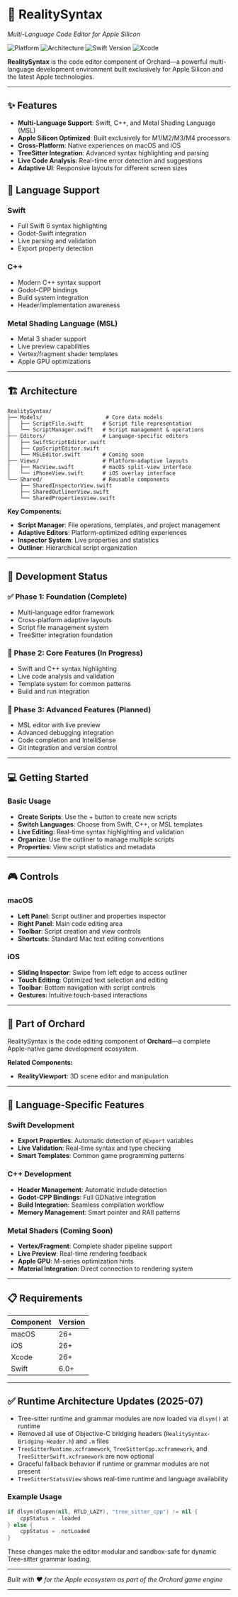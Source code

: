 # 📝 RealitySyntax

*Multi-Language Code Editor for Apple Silicon*

![Platform](https://img.shields.io/badge/platform-macOS%2026%2B-blue)
![Architecture](https://img.shields.io/badge/arch-ARM64%20ONLY-green)
![Swift Version](https://img.shields.io/badge/swift-6.0%2B-orange)
![Xcode](https://img.shields.io/badge/Xcode-26%2B-red)

**RealitySyntax** is the code editor component of Orchard—a powerful multi-language development environment built exclusively for Apple Silicon and the latest Apple technologies.

---

## ✨ Features

- **Multi-Language Support**: Swift, C++, and Metal Shading Language (MSL)
- **Apple Silicon Optimized**: Built exclusively for M1/M2/M3/M4 processors
- **Cross-Platform**: Native experiences on macOS and iOS
- **TreeSitter Integration**: Advanced syntax highlighting and parsing
- **Live Code Analysis**: Real-time error detection and suggestions
- **Adaptive UI**: Responsive layouts for different screen sizes

## 🎯 Language Support

### Swift
- Full Swift 6 syntax highlighting
- Godot-Swift integration
- Live parsing and validation
- Export property detection

### C++
- Modern C++ syntax support
- Godot-CPP bindings
- Build system integration
- Header/implementation awareness

### Metal Shading Language (MSL)
- Metal 3 shader support
- Live preview capabilities
- Vertex/fragment shader templates
- Apple GPU optimizations

---

## 🏗️ Architecture

```
RealitySyntax/
├── Models/                    # Core data models
│   ├── ScriptFile.swift      # Script file representation
│   └── ScriptManager.swift   # Script management & operations
├── Editors/                  # Language-specific editors
│   ├── SwiftScriptEditor.swift
│   ├── CppScriptEditor.swift
│   └── MSLEditor.swift       # Coming soon
├── Views/                    # Platform-adaptive layouts
│   ├── MacView.swift         # macOS split-view interface
│   └── iPhoneView.swift      # iOS overlay interface
└── Shared/                   # Reusable components
    ├── SharedInspectorView.swift
    ├── SharedOutlinerView.swift
    └── SharedPropertiesView.swift
```

**Key Components:**
- **Script Manager**: File operations, templates, and project management
- **Adaptive Editors**: Platform-optimized editing experiences
- **Inspector System**: Live properties and statistics
- **Outliner**: Hierarchical script organization

---

## 🚧 Development Status

### ✅ Phase 1: Foundation (Complete)
- Multi-language editor framework
- Cross-platform adaptive layouts
- Script file management system
- TreeSitter integration foundation

### 🚀 Phase 2: Core Features (In Progress)
- Swift and C++ syntax highlighting
- Live code analysis and validation
- Template system for common patterns
- Build and run integration

### 🔮 Phase 3: Advanced Features (Planned)
- MSL editor with live preview
- Advanced debugging integration
- Code completion and IntelliSense
- Git integration and version control

---

## 💻 Getting Started

### Basic Usage
- **Create Scripts**: Use the + button to create new scripts
- **Switch Languages**: Choose from Swift, C++, or MSL templates
- **Live Editing**: Real-time syntax highlighting and validation
- **Organize**: Use the outliner to manage multiple scripts
- **Properties**: View script statistics and metadata

---

## 🎮 Controls

### macOS
- **Left Panel**: Script outliner and properties inspector
- **Right Panel**: Main code editing area
- **Toolbar**: Script creation and view controls
- **Shortcuts**: Standard Mac text editing conventions

### iOS
- **Sliding Inspector**: Swipe from left edge to access outliner
- **Touch Editing**: Optimized text selection and editing
- **Toolbar**: Bottom navigation with script controls
- **Gestures**: Intuitive touch-based interactions

---

## 🔧 Part of Orchard

RealitySyntax is the code editing component of **Orchard**—a complete Apple-native game development ecosystem.

**Related Components:**
- **RealityViewport**: 3D scene editor and manipulation

---

## 🎨 Language-Specific Features

### Swift Development
- **Export Properties**: Automatic detection of `@Export` variables
- **Live Validation**: Real-time syntax and type checking
- **Smart Templates**: Common game programming patterns

### C++ Development
- **Header Management**: Automatic include detection
- **Godot-CPP Bindings**: Full GDNative integration
- **Build Integration**: Seamless compilation workflow
- **Memory Management**: Smart pointer and RAII patterns

### Metal Shaders (Coming Soon)
- **Vertex/Fragment**: Complete shader pipeline support
- **Live Preview**: Real-time rendering feedback
- **Apple GPU**: M-series optimization hints
- **Material Integration**: Direct connection to rendering system

---

## 📋 Requirements

| Component | Version |
|-----------|---------|
| macOS     |   26+   |
| iOS       |   26+   |
| Xcode     |   26+   |
| Swift     |   6.0+  |


---

## ✅ Runtime Architecture Updates (2025-07)

- Tree-sitter runtime and grammar modules are now loaded via `dlsym()` at runtime
- Removed all use of Objective-C bridging headers (`RealitySyntax-Bridging-Header.h`) and `.m` files
- `TreeSitterRuntime.xcframework`, `TreeSitterCpp.xcframework`, and `TreeSitterSwift.xcframework` are now optional
- Graceful fallback behavior if runtime or grammar modules are not present
- `TreeSitterStatusView` shows real-time runtime and language availability

### Example Usage

```swift
if dlsym(dlopen(nil, RTLD_LAZY), "tree_sitter_cpp") != nil {
    cppStatus = .loaded
} else {
    cppStatus = .notLoaded
}
```

These changes make the editor modular and sandbox-safe for dynamic Tree-sitter grammar loading.

---

*Built with ❤️ for the Apple ecosystem as part of the Orchard game engine*

---

